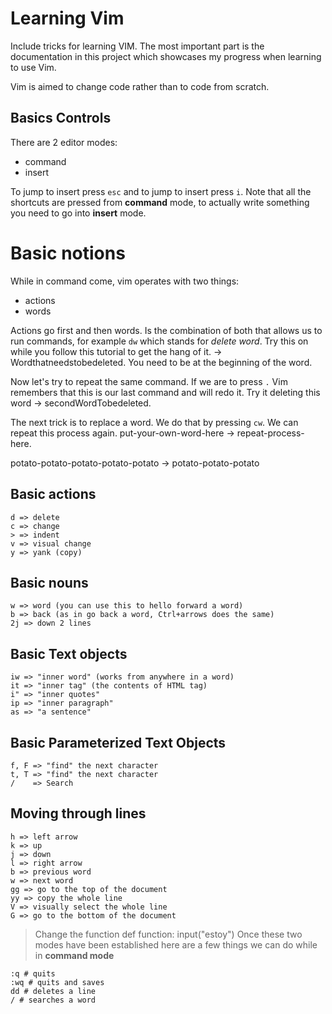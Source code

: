# Learning Vim

Include tricks for learning VIM. The most important part is the documentation in this project which showcases my progress when learning to use Vim.

Vim is aimed to change code rather than to code from scratch.

## Basics Controls

There are 2 editor modes:
- command
- insert

To jump to insert press ``esc`` and to jump to insert press ``i``. Note that all the shortcuts are pressed from **command** mode, to actually write something you need to go into **insert** mode.

# Basic notions
While in command come, vim operates with two things:
- actions
- words

Actions go first and then words.
Is the combination of both that allows us to run commands, for example ``dw`` which stands for *delete word*. Try this on while you follow this tutorial to get the hang of it. -> Wordthatneedstobedeleted. You need to be at the beginning of the word.

Now let's try to repeat the same command. If we are to press ``.`` Vim remembers that this is our last command and will redo it. Try it deleting this word -> secondWordTobedeleted.  

The next trick is to replace a word. We do that by pressing ``cw``. We can repeat this process again. put-your-own-word-here -> repeat-process-here.

potato-potato-potato-potato-potato -> potato-potato-potato

## Basic actions
```vim
d => delete
c => change
> => indent
v => visual change
y => yank (copy)
```

## Basic nouns
```vim
w => word (you can use this to hello forward a word)
b => back (as in go back a word, Ctrl+arrows does the same)
2j => down 2 lines
``` 
## Basic Text objects
```vim
iw => "inner word" (works from anywhere in a word)
it => "inner tag" (the contents of HTML tag)
i" => "inner quotes"
ip => "inner paragraph"
as => "a sentence"
```

## Basic Parameterized Text Objects
```vim
f, F => "find" the next character
t, T => "find" the next character
/    => Search
```

## Moving through lines
```vim
h => left arrow
k => up
j => down
l => right arrow
b => previous word
w => next word
gg => go to the top of the document
yy => copy the whole line
V => visually select the whole line
G => go to the bottom of the document
```

> Change the function
> def function:
> 	input("estoy")
Once these two modes have been established here are a few things we can do while in **command mode**
```vim
:q # quits
:wq # quits and saves
dd # deletes a line
/ # searches a word
```


